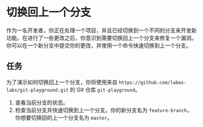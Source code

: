 # 切换回上一个分支

作为一名开发者，你正在处理一个项目，并且已经切换到一个不同的分支来开发新功能。在进行了一些更改之后，你意识到需要切换回上一个分支来修复一个漏洞。你可以在一个新分支中提交你的更改，并使用一个命令快速切换到上一个分支。

## 任务

为了演示如何切换回上一个分支，你将使用来自 `https://github.com/labex-labs/git-playground.git` 的 Git 仓库 `git-playground`。

1. 查看当前分支的状态。
2. 检查当前分支并快速切换到上一个分支。你的新分支名为 `feature-branch`，你想要切换回的上一个分支名为 `master`。
